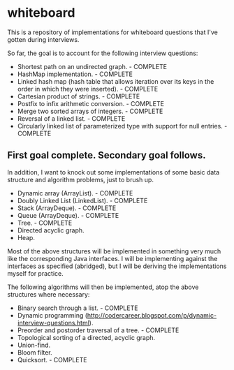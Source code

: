 # whiteboard
This is a repository of implementations for whiteboard questions that I've gotten during interviews.

So far, the goal is to account for the following interview questions:

* Shortest path on an undirected graph. - COMPLETE
* HashMap implementation. - COMPLETE
* Linked hash map (hash table that allows iteration over its keys in the order in which they were inserted). - COMPLETE
* Cartesian product of strings. - COMPLETE
* Postfix to infix arithmetic conversion. - COMPLETE
* Merge two sorted arrays of integers. - COMPLETE
* Reversal of a linked list. - COMPLETE
* Circularly linked list of parameterized type with support for null entries. - COMPLETE

## First goal complete.  Secondary goal follows.
In addition, I want to knock out some implementations of some basic data structure and algorithm problems, just to brush up.

* Dynamic array (ArrayList). - COMPLETE
* Doubly Linked List (LinkedList). - COMPLETE
* Stack (ArrayDeque). - COMPLETE
* Queue (ArrayDeque). - COMPLETE
* Tree. - COMPLETE
* Directed acyclic graph.
* Heap.

Most of the above structures will be implemented in something very much like the corresponding Java interfaces.  I will be implementing against the interfaces as specified (abridged), but I will be deriving the implementations myself for practice.

The following algorithms will then be implemented, atop the above structures where necessary:
* Binary search through a list. - COMPLETE
* Dynamic programming (http://codercareer.blogspot.com/p/dynamic-interview-questions.html).
* Preorder and postorder traversal of a tree. - COMPLETE
* Topological sorting of a directed, acyclic graph.
* Union-find.
* Bloom filter.
* Quicksort. - COMPLETE
